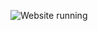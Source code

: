 ![Website running](https://github.com/fancy-spirits/website/actions/workflows/firebase-hosting-merge.yml/badge.svg)